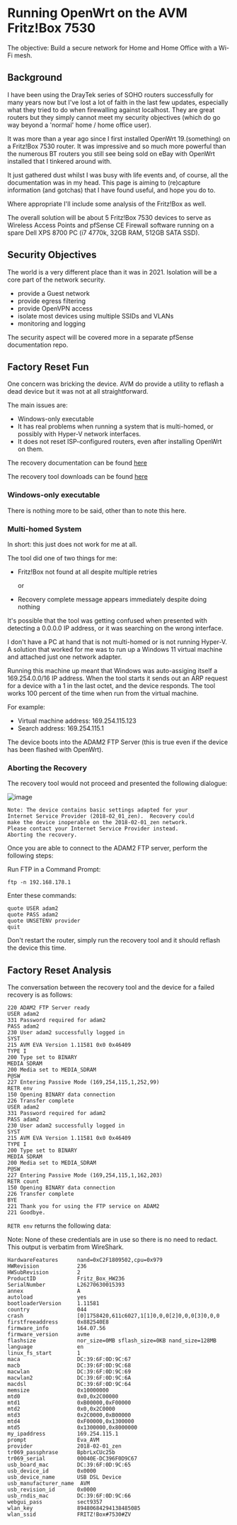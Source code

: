 # Running OpenWrt on the AVM Fritz!Box 7530

The objective:  Build a secure network for Home and Home Office with a Wi-Fi mesh.


## Background

I have been using the DrayTek series of SOHO routers successfully for many years now but I've lost a lot of faith in the last few updates, especially what they tried to do when firewalling against localhost.  They are great routers but they simply cannot meet my security objectives (which do go way beyond a 'normal' home / home office user).

It was more than a year ago since I first installed OpenWrt 19.(something) on a Fritz!Box 7530 router.  It was impressive and so much more powerful than the numerous BT routers you still see being sold on eBay with OpenWrt installed that I tinkered around with.

It just gathered dust whilst I was busy with life events and, of course, all the documentation was in my head.   This page is aiming to (re)capture information (and gotchas) that I have found useful, and hope you do to.

Where appropriate I'll include some analysis of the Fritz!Box as well.

The overall solution will be about 5 Fritz!Box 7530 devices to serve as Wireless Access Points and pfSense CE Firewall software running on a spare Dell XPS 8700 PC (i7 4770k, 32GB RAM, 512GB SATA SSD).


## Security Objectives

The world is a very different place than it was in 2021.  Isolation will be a core part of the network security.

- provide a Guest network
- provide egress filtering
- provide OpenVPN access
- isolate most devices using multiple SSIDs and VLANs
- monitoring and logging

The security aspect will be covered more in a separate pfSense documentation repo.


## Factory Reset Fun

One concern was bricking the device.  AVM do provide a utility to reflash a dead device but it was not at all straightforward.

The main issues are:

- Windows-only executable
- It has real problems when running a system that is multi-homed, or possibly with Hyper-V network interfaces.
- It does not reset ISP-configured routers, even after installing OpenWrt on them.

The recovery documentation can be found [here](https://en.avm.de/service/knowledge-base/dok/FRITZ-Box-7530/160_Restoring-the-FRITZ-OS-of-your-FRITZ-Box/)

The recovery tool downloads can be found [here](https://download.avm.de/fritzbox/fritzbox-7530/other/recover/)


### Windows-only executable

There is nothing more to be said, other than to note this here.

### Multi-homed System

In short:  this just does not work for me at all.

The tool did one of two things for me:

- Fritz!Box not found at all despite multiple retries
  
  or
  
- Recovery complete message appears immediately despite doing nothing

It's possible that the tool was getting confused when presented with detecting a 0.0.0.0 IP address, or it was searching on the wrong interface.

I don't have a PC at hand that is not multi-homed or is not running Hyper-V.  A solution that worked for me was to run up a Windows 11 virtual machine and attached just one network adapter.  

Running this machine up meant that Windows was auto-assiging itself a 169.254.0.0/16 IP address.  When the tool starts it sends out an ARP request for a device with a 1 in the last octet, and the device responds.  The tool works 100 percent of the time when run from the virtual machine.

For example:

- Virtual machine address: 169.254.115.123
- Search address: 169.254.115.1

The device boots into the ADAM2 FTP Server (this is true even if the device has been flashed with OpenWrt).

### Aborting the Recovery

The recovery tool would not proceed and presented the following dialogue:

![image](https://github.com/bretmac/amv-fritzboz-7530-openwrt/assets/44399243/b4750056-d81f-45c1-83bf-9760edbeb3f1)


```
Note: The device contains basic settings adapted for your
Internet Service Provider (2018-02_01_zen).  Recovery could
make the device inoperable on the 2018-02-01_zen network.
Please contact your Internet Service Provider instead.
Aborting the recovery.
```

Once you are able to connect to the ADAM2 FTP server, perform the following steps:

Run FTP in a Command Prompt:

```ftp -n 192.168.178.1```

Enter these commands:

```
quote USER adam2
quote PASS adam2
quote UNSETENV provider
quit
```

Don't restart the router, simply run the recovery tool and it should reflash the device this time.


## Factory Reset Analysis

The conversation between the recovery tool and the device for a failed recovery is as follows:

```
220 ADAM2 FTP Server ready
USER adam2
331 Password required for adam2
PASS adam2
230 User adam2 successfully logged in
SYST
215 AVM EVA Version 1.11581 0x0 0x46409
TYPE I
200 Type set to BINARY
MEDIA SDRAM
200 Media set to MEDIA_SDRAM
P@SW
227 Entering Passive Mode (169,254,115,1,252,99)
RETR env
150 Opening BINARY data connection
226 Transfer complete
USER adam2
331 Password required for adam2
PASS adam2
230 User adam2 successfully logged in
SYST
215 AVM EVA Version 1.11581 0x0 0x46409
TYPE I
200 Type set to BINARY
MEDIA SDRAM
200 Media set to MEDIA_SDRAM
P@SW
227 Entering Passive Mode (169,254,115,1,162,203)
RETR count
150 Opening BINARY data connection
226 Transfer complete
BYE
221 Thank you for using the FTP service on ADAM2
221 Goodbye.
```

```RETR env``` returns the following data:

Note:  None of these credentials are in use so there is no need to redact.  This output is verbatim from WireShark.

```
HardwareFeatures      nand=0xC2F1809502,cpu=0x979
HWRevision            236
HWSubRevision         2
ProductID             Fritz_Box_HW236
SerialNumber          L26270630015393
annex                 A
autoload              yes
bootloaderVersion     1.11581
country               044
crash                 [0]1758420,611c6027,1[1]0,0,0[2]0,0,0[3]0,0,0
firstfreeaddress      0x882540E8
firmware_info         164.07.56
firmware_version      avme
flashsize             nor_size=0MB sflash_size=0KB nand_size=128MB
language              en
linux_fs_start        1
maca                  DC:39:6F:0D:9C:67
macb                  DC:39:6F:0D:9C:68
macwlan               DC:39:6F:0D:9C:69
macwlan2              DC:39:6F:0D:9C:6A
macdsl                DC:39:6F:0D:9C:64
memsize               0x10000000
mtd0                  0x0,0x2C00000
mtd1                  0xB00000,0xF00000
mtd2                  0x0,0x2C0000
mtd3                  0x2C0000,0xB00000
mtd4                  0xF00000,0x1300000
mtd5                  0x1300000,0x8000000
my_ipaddress          169.254.115.1
prompt                Eva_AVM
provider              2018-02-01_zen
tr069_passphrase      BpbrLxCUc25b
tr069_serial          00040E-DC396F0D9C67
usb_board_mac         DC:39:6F:0D:9C:65
usb_device_id         0x0000
usb_device_name       USB DSL Device
usb_manufacturer_name  AVM
usb_revision_id       0x0000
usb_rndis_mac         DC:39:6F:0D:9C:66
webgui_pass           sect9357
wlan_key              89480684294138485085
wlan_ssid             FRITZ!Box#7530#ZV
```

